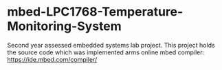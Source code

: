 # mbed-LPC1768-Temperature-Monitoring-System
Second year assessed embedded systems lab project. This project holds the source code which was implemented arms online mbed compiler: https://ide.mbed.com/compiler/
